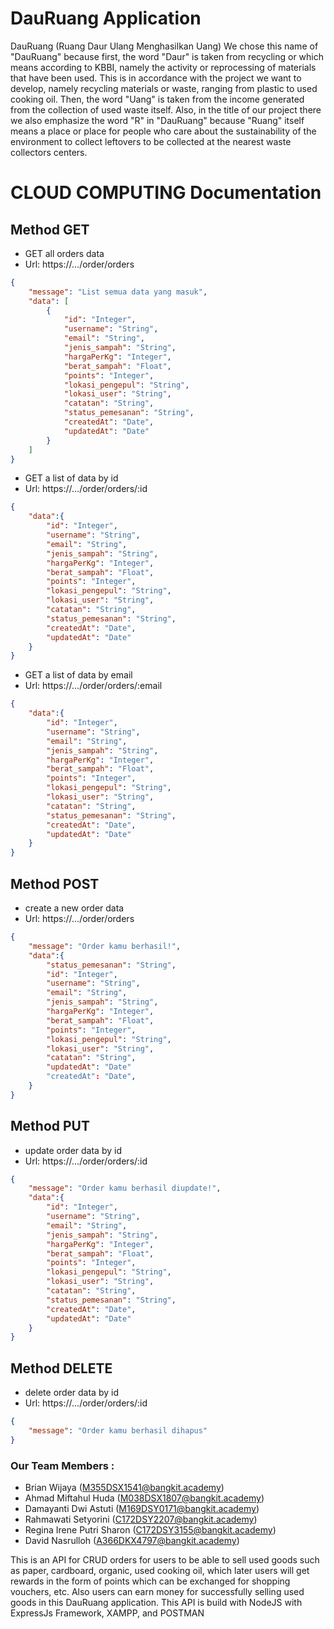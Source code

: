 # DauRuang Application

DauRuang (Ruang Daur Ulang Menghasilkan Uang) We chose this name of "DauRuang" because first, the word "Daur" is taken from recycling or which means according to KBBI, namely the activity or reprocessing of materials that have been used. This is in accordance with the project we want to develop, namely recycling materials or waste, ranging from plastic to used cooking oil. Then, the word "Uang" is taken from the income generated from the collection of used waste itself. Also, in the title of our project there we also emphasize the word "R" in "DauRuang" because "Ruang" itself means a place or place for people who care about the sustainability of the environment to collect leftovers to be collected at the nearest waste collectors centers.

# CLOUD COMPUTING Documentation
## Method GET
- GET all orders data
- Url: https://.../order/orders

```json
{
    "message": "List semua data yang masuk",
    "data": [
        {
            "id": "Integer",
            "username": "String",
            "email": "String",
            "jenis_sampah": "String",
            "hargaPerKg": "Integer",
            "berat_sampah": "Float",
            "points": "Integer",
            "lokasi_pengepul": "String",
            "lokasi_user": "String",
            "catatan": "String",
            "status_pemesanan": "String",
            "createdAt": "Date",
            "updatedAt": "Date"
        }
    ]
}
```

- GET a list of data by id
- Url: https://.../order/orders/:id

```json
{
    "data":{
        "id": "Integer",
        "username": "String",
        "email": "String",
        "jenis_sampah": "String",
        "hargaPerKg": "Integer",
        "berat_sampah": "Float",
        "points": "Integer",
        "lokasi_pengepul": "String",
        "lokasi_user": "String",
        "catatan": "String",
        "status_pemesanan": "String",
        "createdAt": "Date",
        "updatedAt": "Date"
    }
}
```

- GET a list of data by email
- Url: https://.../order/orders/:email

```json
{
    "data":{
        "id": "Integer",
        "username": "String",
        "email": "String",
        "jenis_sampah": "String",
        "hargaPerKg": "Integer",
        "berat_sampah": "Float",
        "points": "Integer",
        "lokasi_pengepul": "String",
        "lokasi_user": "String",
        "catatan": "String",
        "status_pemesanan": "String",
        "createdAt": "Date",
        "updatedAt": "Date"
    }
}
```

## Method POST
- create a new order data
- Url: https://.../order/orders

```json
{
    "message": "Order kamu berhasil!",
    "data":{
        "status_pemesanan": "String",
        "id": "Integer",
        "username": "String",
        "email": "String",
        "jenis_sampah": "String",
        "hargaPerKg": "Integer",
        "berat_sampah": "Float",
        "points": "Integer",
        "lokasi_pengepul": "String",
        "lokasi_user": "String",
        "catatan": "String",
        "updatedAt": "Date"
        "createdAt": "Date",
    }
}
```

## Method PUT
- update order data by id
- Url: https://.../order/orders/:id

```json
{
    "message": "Order kamu berhasil diupdate!",
    "data":{
        "id": "Integer",
        "username": "String",
        "email": "String",
        "jenis_sampah": "String",
        "hargaPerKg": "Integer",
        "berat_sampah": "Float",
        "points": "Integer",
        "lokasi_pengepul": "String",
        "lokasi_user": "String",
        "catatan": "String",
        "status_pemesanan": "String",
        "createdAt": "Date",
        "updatedAt": "Date"
    }
}
```

## Method DELETE
- delete order data by id
- Url: https://.../order/orders/:id

```json
{
    "message": "Order kamu berhasil dihapus"
}
```

### Our Team Members :
- Brian Wijaya (M355DSX1541@bangkit.academy)
- Ahmad Miftahul Huda (M038DSX1807@bangkit.academy)
- Damayanti Dwi Astuti (M169DSY0171@bangkit.academy)
- Rahmawati Setyorini (C172DSY2207@bangkit.academy)
- Regina Irene Putri Sharon (C172DSY3155@bangkit.academy)
- David Nasrulloh (A366DKX4797@bangkit.academy)

This is an API for CRUD orders for users to be able to sell used goods such as paper, cardboard, organic, used cooking oil, which later users will get rewards in the form of points which can be exchanged for shopping vouchers, etc. Also users can earn money for successfully selling used goods in this DauRuang application. This API is build with NodeJS with ExpressJs Framework, XAMPP, and POSTMAN

